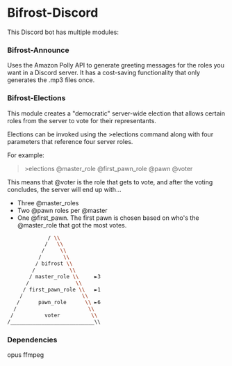 # Bifrost-Discord
This Discord bot has multiple modules:

### Bifrost-Announce
Uses the Amazon Polly API to generate greeting messages for the roles you want in a Discord server. It has a cost-saving functionality that only generates the .mp3 files once.

### Bifrost-Elections
This module creates a "democratic" server-wide election that allows certain roles from the server to vote for their representants.

Elections can be invoked using the >elections command along with four parameters that reference four server roles.

For example:
>\>elections @master_role @first_pawn_role @pawn @voter

This means that @voter is the role that gets to vote, and after the voting concludes, the server will end up with...
- Three @master_roles
- Two @pawn roles per @master 
- One @first_pawn. The first pawn is chosen based on who's the @master_role that got the most votes.


```bash
             / \\
            /   \\
           /     \\
          /       \\
         / bifrost \\
        /           \\
       / master_role \\     ►3
      /               \\
     / first_pawn_role \\   ►1
    /                   \\
   /      pawn_role      \\ ►6
  /                       \\
 /          voter          \\
/___________________________\\	
```






### Dependencies
opus
ffmpeg
